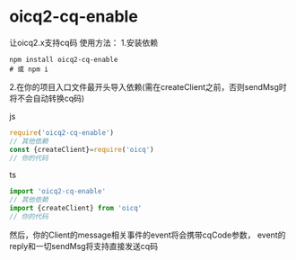 # oicq2-cq-enable
让oicq2.x支持cq码
使用方法：
1.安装依赖
```shell
npm install oicq2-cq-enable
# 或 npm i
```
2.在你的项目入口文件最开头导入依赖(需在createClient之前，否则sendMsg时将不会自动转换cq码)

js
```javascript
require('oicq2-cq-enable')
// 其他依赖
const {createClient}=require('oicq')
// 你的代码
```
ts
```typescript
import 'oicq2-cq-enable'
// 其他依赖
import {createClient} from 'oicq'
// 你的代码
```
然后，你的Client的message相关事件的event将会携带cqCode参数，
event的reply和一切sendMsg将支持直接发送cq码
